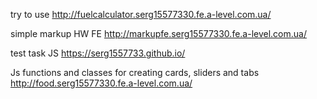 try to use  http://fuelcalculator.serg15577330.fe.a-level.com.ua/

            
simple markup HW FE     http://markupfe.serg15577330.fe.a-level.com.ua/ 

test task JS   [https://serg1557733.github.io/ ](http://)



Js functions and classes for creating cards, sliders and tabs http://food.serg15577330.fe.a-level.com.ua/  